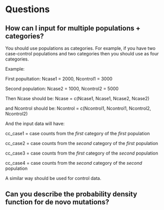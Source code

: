 # Questions 


## How can I input for multiple populations + categories?

You should use populations as categories. For example, if
you have two case-control populations and two categories then you
should use as four categories.

Example: 

First popultation: Ncase1 = 2000, Ncontrol1 = 3000

Second population: Ncase2 = 1000, Ncontrol2 = 5000

Then Ncase should be: Ncase = c(Ncase1, Ncase1, Ncase2, Ncase2)

and Ncontrol should be: Ncontrol = c(Ncontrol1, Ncontrol1, Ncontrol2,
Ncontrol2)

And the input data will have: 

cc_case1 = case counts from the *first* category of the *first* population

cc_case2 = case counts from the *second* category of the *first* population

cc_case3 = case counts from the *first* category of the *second* population

cc_case4 = case counts from the *second* category of the *second* population

A similar way should be used for control data.

## Can you describe the probability density function for de novo mutations?



